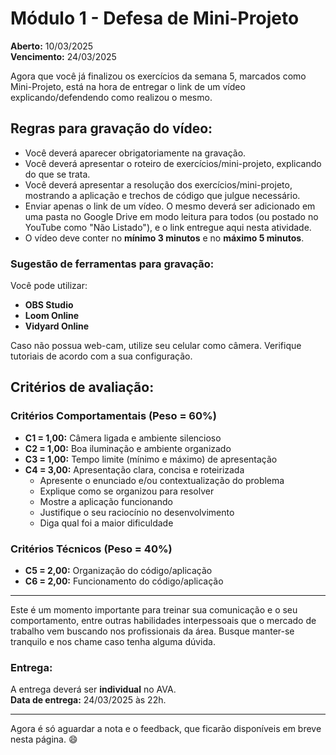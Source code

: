 # Módulo 1 - Defesa de Mini-Projeto

**Aberto:** 10/03/2025  
**Vencimento:** 24/03/2025  

Agora que você já finalizou os exercícios da semana 5, marcados como Mini-Projeto, está na hora de entregar o link de um vídeo explicando/defendendo como realizou o mesmo.

## Regras para gravação do vídeo:

- Você deverá aparecer obrigatoriamente na gravação.
- Você deverá apresentar o roteiro de exercícios/mini-projeto, explicando do que se trata.
- Você deverá apresentar a resolução dos exercícios/mini-projeto, mostrando a aplicação e trechos de código que julgue necessário.
- Enviar apenas o link de um vídeo. O mesmo deverá ser adicionado em uma pasta no Google Drive em modo leitura para todos (ou postado no YouTube como "Não Listado"), e o link entregue aqui nesta atividade.
- O vídeo deve conter no **mínimo 3 minutos** e no **máximo 5 minutos**.

### Sugestão de ferramentas para gravação:

Você pode utilizar:
- **OBS Studio**
- **Loom Online**
- **Vidyard Online**

Caso não possua web-cam, utilize seu celular como câmera. Verifique tutoriais de acordo com a sua configuração.

## Critérios de avaliação:

### Critérios Comportamentais (Peso = 60%)
- **C1 = 1,00:** Câmera ligada e ambiente silencioso
- **C2 = 1,00:** Boa iluminação e ambiente organizado
- **C3 = 1,00:** Tempo limite (mínimo e máximo) de apresentação
- **C4 = 3,00:** Apresentação clara, concisa e roteirizada
  - Apresente o enunciado e/ou contextualização do problema
  - Explique como se organizou para resolver
  - Mostre a aplicação funcionando
  - Justifique o seu raciocínio no desenvolvimento
  - Diga qual foi a maior dificuldade

### Critérios Técnicos (Peso = 40%)
- **C5 = 2,00:** Organização do código/aplicação
- **C6 = 2,00:** Funcionamento do código/aplicação

---

Este é um momento importante para treinar sua comunicação e o seu comportamento, entre outras habilidades interpessoais que o mercado de trabalho vem buscando nos profissionais da área. Busque manter-se tranquilo e nos chame caso tenha alguma dúvida.

### **Entrega:**
A entrega deverá ser **individual** no AVA.  
**Data de entrega:** 24/03/2025 às 22h.

---

Agora é só aguardar a nota e o feedback, que ficarão disponíveis em breve nesta página. 😄
